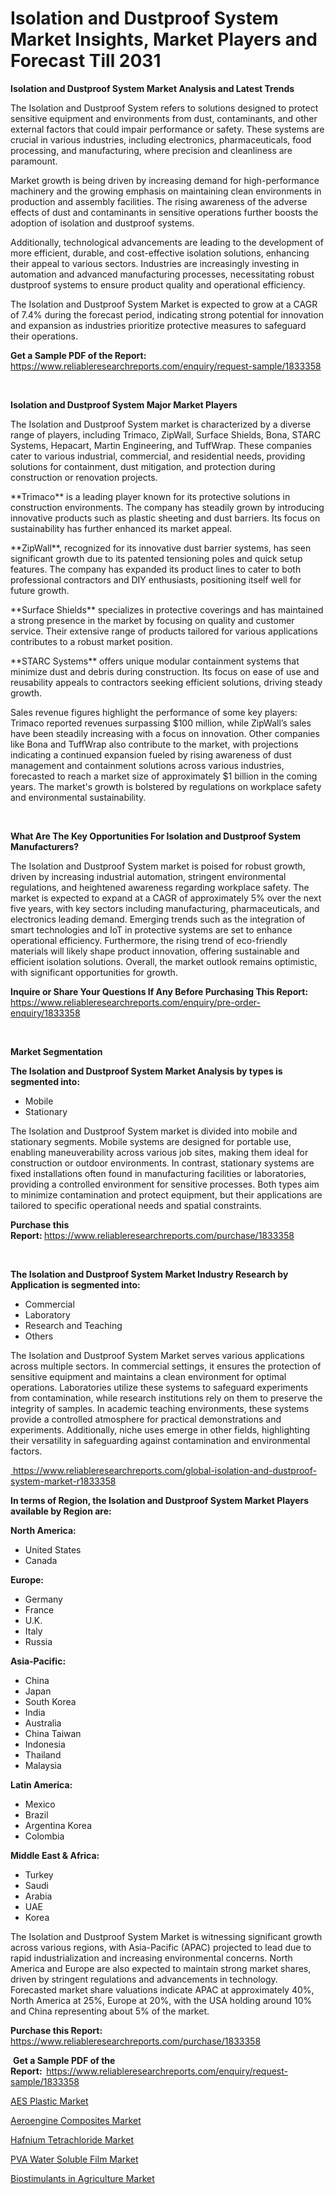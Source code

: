 <p><h1>Isolation and Dustproof System Market Insights, Market Players and Forecast Till 2031</h1></p><p><strong>Isolation and Dustproof System Market Analysis and Latest Trends</strong></p>
<p><p>The Isolation and Dustproof System refers to solutions designed to protect sensitive equipment and environments from dust, contaminants, and other external factors that could impair performance or safety. These systems are crucial in various industries, including electronics, pharmaceuticals, food processing, and manufacturing, where precision and cleanliness are paramount.</p><p>Market growth is being driven by increasing demand for high-performance machinery and the growing emphasis on maintaining clean environments in production and assembly facilities. The rising awareness of the adverse effects of dust and contaminants in sensitive operations further boosts the adoption of isolation and dustproof systems. </p><p>Additionally, technological advancements are leading to the development of more efficient, durable, and cost-effective isolation solutions, enhancing their appeal to various sectors. Industries are increasingly investing in automation and advanced manufacturing processes, necessitating robust dustproof systems to ensure product quality and operational efficiency. </p><p>The Isolation and Dustproof System Market is expected to grow at a CAGR of 7.4% during the forecast period, indicating strong potential for innovation and expansion as industries prioritize protective measures to safeguard their operations.</p></p>
<p><strong>Get a Sample PDF of the Report:&nbsp;</strong> <a href="https://www.reliableresearchreports.com/enquiry/request-sample/1833358?utm_campaign=1565&utm_medium=2&utm_source=Github&utm_content=ia&utm_term=17102024&utm_id=isolation-and-dustproof-system">https://www.reliableresearchreports.com/enquiry/request-sample/1833358</a></p>
<p>&nbsp;</p>
<p><strong>Isolation and Dustproof System Major Market Players</strong></p>
<p><p>The Isolation and Dustproof System market is characterized by a diverse range of players, including Trimaco, ZipWall, Surface Shields, Bona, STARC Systems, Hepacart, Martin Engineering, and TuffWrap. These companies cater to various industrial, commercial, and residential needs, providing solutions for containment, dust mitigation, and protection during construction or renovation projects.</p><p>**Trimaco** is a leading player known for its protective solutions in construction environments. The company has steadily grown by introducing innovative products such as plastic sheeting and dust barriers. Its focus on sustainability has further enhanced its market appeal.</p><p>**ZipWall**, recognized for its innovative dust barrier systems, has seen significant growth due to its patented tensioning poles and quick setup features. The company has expanded its product lines to cater to both professional contractors and DIY enthusiasts, positioning itself well for future growth.</p><p>**Surface Shields** specializes in protective coverings and has maintained a strong presence in the market by focusing on quality and customer service. Their extensive range of products tailored for various applications contributes to a robust market position.</p><p>**STARC Systems** offers unique modular containment systems that minimize dust and debris during construction. Its focus on ease of use and reusability appeals to contractors seeking efficient solutions, driving steady growth.</p><p>Sales revenue figures highlight the performance of some key players: Trimaco reported revenues surpassing $100 million, while ZipWall’s sales have been steadily increasing with a focus on innovation. Other companies like Bona and TuffWrap also contribute to the market, with projections indicating a continued expansion fueled by rising awareness of dust management and containment solutions across various industries, forecasted to reach a market size of approximately $1 billion in the coming years. The market's growth is bolstered by regulations on workplace safety and environmental sustainability.</p></p>
<p>&nbsp;</p>
<p><strong>What Are The Key Opportunities For Isolation and Dustproof System Manufacturers?</strong></p>
<p><p>The Isolation and Dustproof System market is poised for robust growth, driven by increasing industrial automation, stringent environmental regulations, and heightened awareness regarding workplace safety. The market is expected to expand at a CAGR of approximately 5% over the next five years, with key sectors including manufacturing, pharmaceuticals, and electronics leading demand. Emerging trends such as the integration of smart technologies and IoT in protective systems are set to enhance operational efficiency. Furthermore, the rising trend of eco-friendly materials will likely shape product innovation, offering sustainable and efficient isolation solutions. Overall, the market outlook remains optimistic, with significant opportunities for growth.</p></p>
<p><strong>Inquire or Share Your Questions If Any Before Purchasing This Report:</strong> <a href="https://www.reliableresearchreports.com/enquiry/pre-order-enquiry/1833358?utm_campaign=1565&utm_medium=2&utm_source=Github&utm_content=ia&utm_term=17102024&utm_id=isolation-and-dustproof-system">https://www.reliableresearchreports.com/enquiry/pre-order-enquiry/1833358</a></p>
<p>&nbsp;</p>
<p><strong>Market Segmentation</strong></p>
<p><strong>The Isolation and Dustproof System Market Analysis by types is segmented into:</strong></p>
<p><ul><li>Mobile</li><li>Stationary</li></ul></p>
<p><p>The Isolation and Dustproof System market is divided into mobile and stationary segments. Mobile systems are designed for portable use, enabling maneuverability across various job sites, making them ideal for construction or outdoor environments. In contrast, stationary systems are fixed installations often found in manufacturing facilities or laboratories, providing a controlled environment for sensitive processes. Both types aim to minimize contamination and protect equipment, but their applications are tailored to specific operational needs and spatial constraints.</p></p>
<p><strong>Purchase this Report:&nbsp;</strong><a href="https://www.reliableresearchreports.com/purchase/1833358?utm_campaign=1565&utm_medium=2&utm_source=Github&utm_content=ia&utm_term=17102024&utm_id=isolation-and-dustproof-system">https://www.reliableresearchreports.com/purchase/1833358</a></p>
<p>&nbsp;</p>
<p><strong>The Isolation and Dustproof System Market Industry Research by Application is segmented into:</strong></p>
<p><ul><li>Commercial</li><li>Laboratory</li><li>Research and Teaching</li><li>Others</li></ul></p>
<p><p>The Isolation and Dustproof System Market serves various applications across multiple sectors. In commercial settings, it ensures the protection of sensitive equipment and maintains a clean environment for optimal operations. Laboratories utilize these systems to safeguard experiments from contamination, while research institutions rely on them to preserve the integrity of samples. In academic teaching environments, these systems provide a controlled atmosphere for practical demonstrations and experiments. Additionally, niche uses emerge in other fields, highlighting their versatility in safeguarding against contamination and environmental factors.</p></p>
<p><a href="https://www.reliableresearchreports.com/global-isolation-and-dustproof-system-market-r1833358?utm_campaign=1565&utm_medium=2&utm_source=Github&utm_content=ia&utm_term=17102024&utm_id=isolation-and-dustproof-system">&nbsp;https://www.reliableresearchreports.com/global-isolation-and-dustproof-system-market-r1833358</a></p>
<p><strong>In terms of Region, the Isolation and Dustproof System Market Players available by Region are:</strong></p>
<p>
    <p> <strong> North America: </strong>
        <ul>
            <li>United States</li>
            <li>Canada</li>
        </ul>
        </p> 
    <p> <strong> Europe: </strong>
        <ul>
            <li>Germany</li>
            <li>France</li>
            <li>U.K.</li>
            <li>Italy</li>
            <li>Russia</li>
        </ul>
        </p> 
    <p> <strong> Asia-Pacific: </strong>
        <ul>
            <li>China</li>
            <li>Japan</li>
            <li>South Korea</li>
            <li>India</li>
            <li>Australia</li>
            <li>China Taiwan</li>
            <li>Indonesia</li>
            <li>Thailand</li>
            <li>Malaysia</li>
        </ul>
        </p> 
    <p> <strong> Latin America: </strong>
        <ul>
            <li>Mexico</li>
            <li>Brazil</li>
            <li>Argentina Korea</li>
            <li>Colombia</li>
        </ul>
        </p> 
    <p> <strong> Middle East & Africa: </strong>
        <ul>
            <li>Turkey</li>
            <li>Saudi</li>
            <li>Arabia</li>
            <li>UAE</li>
            <li>Korea</li>
        </ul>
    </p>
    </p>
<p><p>The Isolation and Dustproof System Market is witnessing significant growth across various regions, with Asia-Pacific (APAC) projected to lead due to rapid industrialization and increasing environmental concerns. North America and Europe are also expected to maintain strong market shares, driven by stringent regulations and advancements in technology. Forecasted market share valuations indicate APAC at approximately 40%, North America at 25%, Europe at 20%, with the USA holding around 10% and China representing about 5% of the market.</p></p>
<p><strong>Purchase this Report: </strong><a href="https://www.reliableresearchreports.com/purchase/1833358?utm_campaign=1565&utm_medium=2&utm_source=Github&utm_content=ia&utm_term=17102024&utm_id=isolation-and-dustproof-system">https://www.reliableresearchreports.com/purchase/1833358</a></p>
<p>&nbsp;<strong>Get a Sample PDF of the Report:&nbsp;&nbsp;</strong><a href="https://www.reliableresearchreports.com/enquiry/request-sample/1833358?utm_campaign=1565&utm_medium=2&utm_source=Github&utm_content=ia&utm_term=17102024&utm_id=isolation-and-dustproof-system">https://www.reliableresearchreports.com/enquiry/request-sample/1833358</a></p>
<p><strong></strong></p>
<p><p><a href="https://www.linkedin.com/pulse/key-drivers-aes-plastic-market-trends-future-outlook-2024-2031-qwxqc?utm_campaign=1565&utm_medium=2&utm_source=Github&utm_content=ia&utm_term=17102024&utm_id=isolation-and-dustproof-system">AES Plastic Market</a></p><p><a href="https://www.linkedin.com/pulse/aeroengine-composites-industry-forecast-market-shifts-strategic-2pbtc?utm_campaign=1565&utm_medium=2&utm_source=Github&utm_content=ia&utm_term=17102024&utm_id=isolation-and-dustproof-system">Aeroengine Composites Market</a></p><p><a href="https://www.linkedin.com/pulse/future-innovation-global-hafnium-tetrachloride-market-growth-opportunities-irx4c?utm_campaign=1565&utm_medium=2&utm_source=Github&utm_content=ia&utm_term=17102024&utm_id=isolation-and-dustproof-system">Hafnium Tetrachloride Market</a></p><p><a href="https://www.linkedin.com/pulse/future-ready-strategic-insights-global-pva-water-soluble-film-mpcxc?utm_campaign=1565&utm_medium=2&utm_source=Github&utm_content=ia&utm_term=17102024&utm_id=isolation-and-dustproof-system">PVA Water Soluble Film Market</a></p><p><a href="https://www.linkedin.com/pulse/biostimulants-agriculture-market-overview-global-trends-future-k4jnf?utm_campaign=1565&utm_medium=2&utm_source=Github&utm_content=ia&utm_term=17102024&utm_id=isolation-and-dustproof-system">Biostimulants in Agriculture Market</a></p></p>